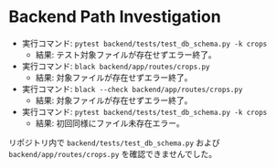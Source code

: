 # Backend Path Investigation

- 実行コマンド: `pytest backend/tests/test_db_schema.py -k crops`
  - 結果: テスト対象ファイルが存在せずエラー終了。
- 実行コマンド: `black backend/app/routes/crops.py`
  - 結果: 対象ファイルが存在せずエラー終了。
- 実行コマンド: `black --check backend/app/routes/crops.py`
  - 結果: 対象ファイルが存在せずエラー終了。
- 実行コマンド: `pytest backend/tests/test_db_schema.py -k crops`
  - 結果: 初回同様にファイル未存在エラー。

リポジトリ内で `backend/tests/test_db_schema.py` および `backend/app/routes/crops.py` を確認できませんでした。
